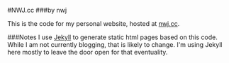 #NWJ.cc
###by nwj

This is the code for my personal website, hosted at [nwj.cc](http://nwj.cc).

###Notes
I use [Jekyll](http://jekyllrb.com/) to generate static html pages based on this code. While I am not currently blogging, that is likely to change. I'm using Jekyll here mostly to leave the door open for that eventuality. 
